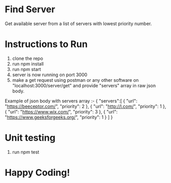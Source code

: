 # Find Server

Get available server from a list of servers with lowest priority number.

# Instructions to Run

1) clone the repo
2) run npm install
3) run npm start
4) server is now running on port 3000
5) make a get request using postman or any other software on "localhost:3000/server/get" and provide "servers" array in raw json body.

Example of json body with servers array :-
{
	"servers":[
		{
			"url": "https://beeceptor.com/",
			"priority": 2
		},
		{
		    "url": "http://l.com/",
			"priority": 1
		},
		{
		    "url": "https://www.wix.com/",
			"priority": 3
		},
		{
		    "url": "https://www.geeksforgeeks.org/",
			"priority": 1
		}
	]
}

# Unit testing

1) run npm test

# Happy Coding!




